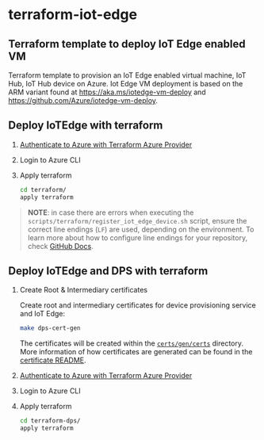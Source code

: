 # terraform-iot-edge

## Terraform template to deploy IoT Edge enabled VM

Terraform template to provision an IoT Edge enabled virtual machine, IoT Hub,
IoT Hub device on Azure. Iot Edge VM deployment is based on the ARM variant
found at <https://aka.ms/iotedge-vm-deploy> and
<https://github.com/Azure/iotedge-vm-deploy>.

## Deploy IoTEdge with terraform

1. [Authenticate to Azure with Terraform Azure
   Provider](https://registry.terraform.io/providers/hashicorp/azurerm/latest/docs#authenticating-to-azure)
2. Login to Azure CLI
3. Apply terraform

    ```bash
    cd terraform/
    apply terraform
    ```

> **NOTE**: in case there are errors when executing the
> `scripts/terraform/register_iot_edge_device.sh` script, ensure the correct
> line endings (`LF`) are used, depending on the environment. To learn more
> about how to configure line endings for your repository, check [GitHub
> Docs](https://docs.github.com/en/get-started/getting-started-with-git/configuring-git-to-handle-line-endings).

## Deploy IoTEdge and DPS with terraform

1. Create Root & Intermediary certificates

    Create root and intermediary certificates for device provisioning service
    and IoT Edge:

    ```bash
    make dps-cert-gen
    ```

    The certificates will be created within the
    [`certs/gen/certs`]([certs/gen/certs) directory. More information of how
    certificates are generated can be found in the [certificate
    README](certs/README.md).

2. [Authenticate to Azure with Terraform Azure
   Provider](https://registry.terraform.io/providers/hashicorp/azurerm/latest/docs#authenticating-to-azure)
3. Login to Azure CLI
4. Apply terraform

    ```bash
    cd terraform-dps/
    apply terraform
    ```
